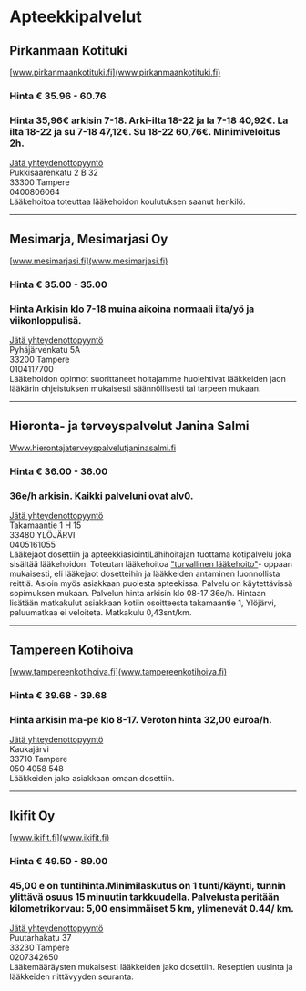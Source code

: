 # Apteekkipalvelut


## Pirkanmaan Kotituki
[www.pirkanmaankotituki.fi](www.pirkanmaankotituki.fi)  
### Hinta € 35.96 - 60.76
### Hinta 35,96€ arkisin 7-18. Arki-ilta 18-22 ja la 7-18  40,92€. La ilta 18-22  ja su 7-18  47,12€.  Su 18-22  60,76€.  Minimiveloitus 2h.
[Jätä yhteydenottopyyntö](%23workflows%3Femail%3Dpirkanmaan.kotituki%40gmail.com%26serviceType%3Dcategory.drugs%26companyName%3DPirkanmaan+Kotituki)  
Pukkisaarenkatu 2 B 32  
33300 Tampere  
0400806064  
Lääkehoitoa toteuttaa lääkehoidon koulutuksen saanut henkilö.  

---

## Mesimarja, Mesimarjasi Oy
[www.mesimarjasi.fi](www.mesimarjasi.fi)  
### Hinta € 35.00 - 35.00
### Hinta Arkisin klo 7-18 muina aikoina normaali ilta/yö ja viikonloppulisä.
[Jätä yhteydenottopyyntö](%23workflows%3Femail%3Dville.vuolukka%40mesimarjasi.fi%26serviceType%3Dcategory.drugs%26companyName%3DMesimarja%2C+Mesimarjasi+Oy)  
Pyhäjärvenkatu 5A  
33200 Tampere  
0104117700  
Lääkehoidon opinnot suorittaneet hoitajamme huolehtivat lääkkeiden jaon lääkärin ohjeistuksen mukaisesti säännöllisesti tai tarpeen mukaan.<a href="http://mesimarjasi.fi" target="_blank"></a>

---

## Hieronta- ja terveyspalvelut Janina Salmi
[Www.hierontajaterveyspalvelutjaninasalmi.fi](Www.hierontajaterveyspalvelutjaninasalmi.fi)  
### Hinta € 36.00 - 36.00
### 36e/h arkisin. Kaikki palveluni ovat alv0.
[Jätä yhteydenottopyyntö](%23workflows%3Femail%3DInfo%40hierontajaterveyspalvelutjaninasalmi.fi%26serviceType%3Dcategory.drugs%26companyName%3DHieronta-+ja+terveyspalvelut+Janina+Salmi)  
Takamaantie 1 H 15  
33480 YLÖJÄRVI  
0405161055  
Lääkejaot dosettiin ja apteekkiasiointiLähihoitajan tuottama kotipalvelu joka sisältää lääkehoidon. Toteutan lääkehoitoa <a href="https://www.julkari.fi/handle/10024/129969">&quot;turvallinen lääkehoito&quot;</a>- oppaan mukaisesti, eli lääkejaot dosetteihin ja lääkkeiden antaminen luonnollista reittiä. Asioin myös asiakkaan puolesta apteekissa. Palvelu on käytettävissä sopimuksen mukaan. Palvelun hinta arkisin klo 08-17 36e/h. Hintaan lisätään matkakulut asiakkaan kotiin osoitteesta takamaantie 1, Ylöjärvi, paluumatkaa ei veloiteta. Matkakulu 0,43snt/km.  
  

---

## Tampereen Kotihoiva
[www.tampereenkotihoiva.fi](www.tampereenkotihoiva.fi)  
### Hinta € 39.68 - 39.68
### Hinta arkisin ma-pe klo 8-17. Veroton hinta 32,00 euroa/h.
[Jätä yhteydenottopyyntö](%23workflows%3Femail%3Dtampereenkotihoiva%40gmail.com%26serviceType%3Dcategory.drugs%26companyName%3DTampereen+Kotihoiva)  
Kaukajärvi  
33710 Tampere  
050 4058 548  
Lääkkeiden jako asiakkaan omaan dosettiin.  

---

## Ikifit Oy
[www.ikifit.fi](www.ikifit.fi)  
### Hinta € 49.50 - 89.00
### 45,00 e on tuntihinta.Minimilaskutus on 1 tunti/käynti, tunnin ylittävä osuus 15 minuutin tarkkuudella. Palvelusta peritään kilometrikorvau: 5,00 ensimmäiset 5 km, ylimenevät 0.44/ km.
[Jätä yhteydenottopyyntö](%23workflows%3Femail%3Dmarjo.sirkeoja%40ikifit.fi%26serviceType%3Dcategory.drugs%26companyName%3DIkifit+Oy)  
Puutarhakatu 37  
33230 Tampere  
0207342650  
Lääkemääräysten mukaisesti lääkkeiden jako dosettiin. Reseptien uusinta ja  lääkkeiden riittävyyden seuranta.  
  
